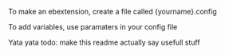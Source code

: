 To make an ebextension, create a file called {yourname}.config

To add variables, use paramaters in your config file

Yata yata
todo: make this readme actually say usefull stuff
